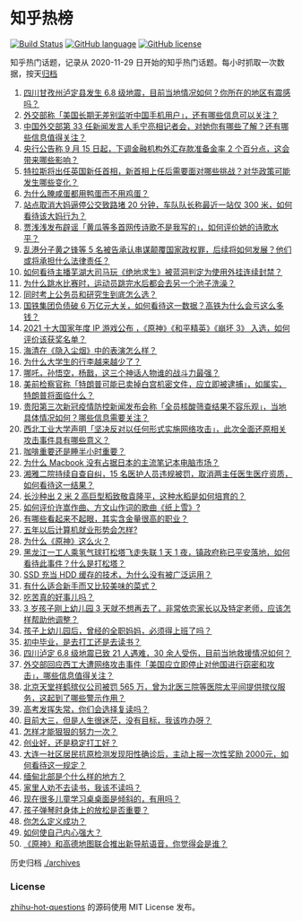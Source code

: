 # 知乎热榜
[![Build Status](https://github.com/ToWeLong/zhihu-hot-questions/workflows/CI/badge.svg)](https://github.com/ToWeLong/zhihu-hot-questions/actions)
[![GitHub language](https://img.shields.io/badge/language-golang-orange.svg)](https://golang.org/)
[![GitHub license](https://img.shields.io/github/license/ToWeLong/zhihu-hot-questions)](https://github.com/ToWeLong/zhihu-hot-questions/blob/main/LICENSE)

知乎热门话题，记录从 2020-11-29 日开始的知乎热门话题。每小时抓取一次数据，按天[归档](./archives)

<!-- BEGIN -->

1. [四川甘孜州泸定县发生 6.8 级地震，目前当地情况如何？你所在的地区有震感吗？](https://www.zhihu.com/question/551889682)
1. [外交部称「美国长期无差别监听中国手机用户」，还有哪些信息可以关注？](https://www.zhihu.com/question/551917146)
1. [中国外交部第 33 任新闻发言人毛宁亮相记者会，对她你有哪些了解？还有哪些信息值得关注？](https://www.zhihu.com/question/551906773)
1. [央行公告称 9 月 15 日起，下调金融机构外汇存款准备金率 2 个百分点，这会带来哪些影响？](https://www.zhihu.com/question/551919898)
1. [特拉斯将出任英国新任首相，新首相上任后需要面对哪些挑战？对华政策可能发生哪些变化？](https://www.zhihu.com/question/551797709)
1. [为什么腌咸蛋都用鸭蛋而不用鸡蛋？](https://www.zhihu.com/question/19571200)
1. [站点取消大妈逼停公交致路堵 20 分钟，车队队长称最近一站仅 300 米，如何看待该大妈行为？](https://www.zhihu.com/question/551813750)
1. [贾浅浅发布辟谣「黄瓜等多首网传诗歌不是我写的」，如何评价她的诗歌水平？](https://www.zhihu.com/question/551854453)
1. [乱港分子黄之锋等 5 名被告承认串谋颠覆国家政权罪，后续将如何发展？他们或将承担什么法律责任？](https://www.zhihu.com/question/551915554)
1. [如何看待主播芜湖大司马玩《绝地求生》被蓝洞判定为使用外挂连续封禁？](https://www.zhihu.com/question/551651330)
1. [为什么跳水比赛时，运动员跳完水后都会去另一个池子洗澡？](https://www.zhihu.com/question/20393628)
1. [同时考上公务员和研究生到底怎么选？](https://www.zhihu.com/question/547910620)
1. [国铁集团负债破 6 万亿元大关，如何看待这一数据？高铁为什么会亏这么多钱？](https://www.zhihu.com/question/551176432)
1. [2021 十大国家年度 IP 游戏公布 ，《原神》《和平精英》《崩坏 3》 入选，如何评价该获奖名单？](https://www.zhihu.com/question/551882636)
1. [海清在《隐入尘烟》中的表演怎么样？](https://www.zhihu.com/question/551228303)
1. [为什么大学生的行李越来越少了？](https://www.zhihu.com/question/551629463)
1. [哪吒，孙悟空，杨戬，这三个神话人物谁的战斗力最强？](https://www.zhihu.com/question/550294241)
1. [美前检察官称「特朗普可能已卖掉白宫机密文件，应立即被逮捕」，如属实，特朗普将面临什么？](https://www.zhihu.com/question/551866875)
1. [贵阳第三次新冠疫情防控新闻发布会称「全员核酸筛查结果不容乐观」，当地具体情况如何？哪些信息需要关注？](https://www.zhihu.com/question/551806005)
1. [西北工业大学声明「坚决反对以任何形式实施网络攻击」，此次全面还原相关攻击事件具有哪些意义？](https://www.zhihu.com/question/551876444)
1. [咖啡重要还是睡半小时重要？](https://www.zhihu.com/question/546496063)
1. [为什么 Macbook 没有占据日本的主流笔记本电脑市场？](https://www.zhihu.com/question/551697545)
1. [湘雅二院持续自查自纠，15 名医护人员违规被罚，取消两主任医生医疗资质，如何看待这一结果？](https://www.zhihu.com/question/551926013)
1. [长沙种出 2 米 2 高巨型稻致敬袁隆平，这种水稻是如何培育的？](https://www.zhihu.com/question/551625669)
1. [如何评价许嵩作曲、方文山作词的歌曲《纸上雪》?](https://www.zhihu.com/question/551657454)
1. [有哪些看起来不起眼，其实含金量很高的职业？](https://www.zhihu.com/question/548689516)
1. [五年以后计算机就业形势会怎样?](https://www.zhihu.com/question/548555074)
1. [为什么《原神》这么火？](https://www.zhihu.com/question/441810911)
1. [黑龙江一工人乘氢气球打松塔飞走失联 1 天 1 夜，镇政府称已平安落地，如何看待此事件？什么是打松塔？](https://www.zhihu.com/question/551864626)
1. [SSD 充当 HDD 缓存的技术，为什么没有被广泛运用？](https://www.zhihu.com/question/40417425)
1. [有什么适合新手而又比较美味的菜式？](https://www.zhihu.com/question/523277058)
1. [吃苦真的好事儿吗？](https://www.zhihu.com/question/551900671)
1. [3 岁孩子刚上幼儿园 3 天就不想再去了，非常依恋家长以及特定老师，应该怎样帮助他调整？](https://www.zhihu.com/question/550012562)
1. [孩子上幼儿园后，曾经的全职妈妈，必须得上班了吗？](https://www.zhihu.com/question/550001207)
1. [初中毕业，是去打工还是去读书？](https://www.zhihu.com/question/551783566)
1. [四川泸定 6.8 级地震已致 21 人遇难，30 余人受伤，目前当地救援情况如何？](https://www.zhihu.com/question/551899987)
1. [外交部回应西工大遭网络攻击事件「美国应立即停止对他国进行窃密和攻击」，哪些信息值得关注？](https://www.zhihu.com/question/551908401)
1. [北京天堂祥鹤殡仪公司被罚 565 万，曾为北医三院等医院太平间提供殡仪服务，这起到了哪些警示作用？](https://www.zhihu.com/question/551884994)
1. [高考发挥失常，你们会选择复读吗？](https://www.zhihu.com/question/551178978)
1. [目前大三，但是人生很迷茫，没有目标，我该咋办呀？](https://www.zhihu.com/question/551854311)
1. [怎样才能狠狠的努力一次？](https://www.zhihu.com/question/551112664)
1. [创业好，还是稳定打工好？](https://www.zhihu.com/question/549311821)
1. [大连一社区居民抗原检测发现阳性确诊后，主动上报一次性奖励 2000元，如何看待这一规定？](https://www.zhihu.com/question/551906656)
1. [缅甸北部是个什么样的地方？](https://www.zhihu.com/question/447789083)
1. [家里人劝不去读书，我该不读吗？](https://www.zhihu.com/question/548992333)
1. [现在很多儿童学习桌桌面是倾斜的，有用吗？](https://www.zhihu.com/question/285204666)
1. [孩子弹琴时身体上的放松是否重要？](https://www.zhihu.com/question/548631795)
1. [你怎么定义成功？](https://www.zhihu.com/question/545557926)
1. [如何使自己内心强大？](https://www.zhihu.com/question/344268057)
1. [《原神》和高德地图联合推出新导航语音，你觉得会是谁？](https://www.zhihu.com/question/551882346)

<!-- END -->

历史归档 [./archives](./archives)


### License
[zhihu-hot-questions](https://github.com/towelong/zhihu-hot-questions) 的源码使用 MIT License 发布。
